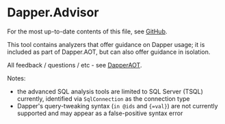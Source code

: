 ﻿# Dapper.Advisor

For the most up-to-date contents of this file, see [GitHub](https://github.com/DapperLib/DapperAOT/blob/main/src/Dapper.Advisor/readme.md).

This tool contains analyzers that offer guidance on Dapper usage; it is
included as part of Dapper.AOT, but can also offer guidance in isolation.

All feedback / questions / etc - see [DapperAOT](https://github.com/DapperLib/DapperAOT/).

Notes:

- the advanced SQL analysis tools are limited to SQL Server (TSQL) currently, identified via `SqlConnection` as the connection type
- Dapper's query-tweaking syntax (`in @ids` and `{=val}`) are not currently supported and may appear as a false-positive syntax error
